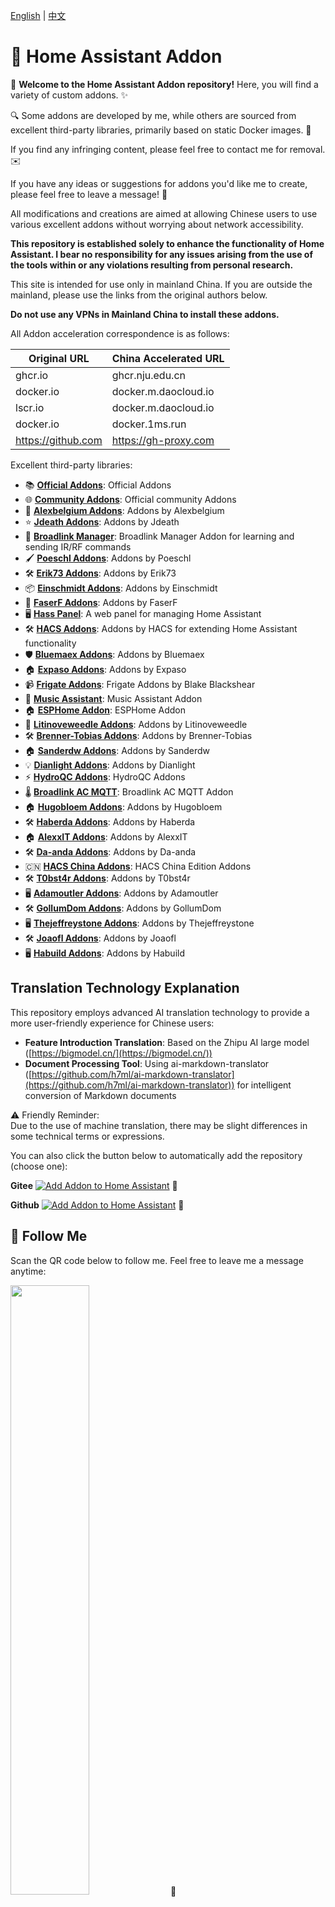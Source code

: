 [English](README_EN.md) | [中文](README.md)

# 🔔 Home Assistant Addon

🌟 **Welcome to the Home Assistant Addon repository!** Here, you will find a variety of custom addons. ✨  

🔍 Some addons are developed by me, while others are sourced from excellent third-party libraries, primarily based on static Docker images. 🐳  

If you find any infringing content, please feel free to contact me for removal. ✉️  

If you have any ideas or suggestions for addons you'd like me to create, please feel free to leave a message! 💬  

All modifications and creations are aimed at allowing Chinese users to use various excellent addons without worrying about network accessibility.  

**This repository is established solely to enhance the functionality of Home Assistant. I bear no responsibility for any issues arising from the use of the tools within or any violations resulting from personal research.**

This site is intended for use only in mainland China. If you are outside the mainland, please use the links from the original authors below.  

**Do not use any VPNs in Mainland China to install these addons.**

All Addon acceleration correspondence is as follows:

| Original URL        | China Accelerated URL     |
|---------------------|-------------------------|
| ghcr.io             | ghcr.nju.edu.cn         |
| docker.io           | docker.m.daocloud.io    |
| lscr.io             | docker.m.daocloud.io    |
| docker.io           | docker.1ms.run          |
| https://github.com  | https://gh-proxy.com     |

Excellent third-party libraries:

- 📚 [**Official Addons**](https://github.com/home-assistant/addons): Official Addons
- 🌐 [**Community Addons**](https://github.com/hassio-addons/repository): Official community Addons
- 🎨 [**Alexbelgium Addons**](https://github.com/alexbelgium/hassio-addons): Addons by Alexbelgium
- ⭐ [**Jdeath Addons**](https://github.com/jdeath/homeassistant-addons): Addons by Jdeath
- 📡 [**Broadlink Manager**](https://github.com/t0mer/broadlinkmanager-docker): Broadlink Manager Addon for learning and sending IR/RF commands
- 🖌️ [**Poeschl Addons**](https://github.com/Poeschl-HomeAssistant-Addons/repository): Addons by Poeschl
- 🛠️ [**Erik73 Addons**](https://github.com/erik73/hassio-addons): Addons by Erik73
- 📦 [**Einschmidt Addons**](https://github.com/einschmidt/hassio-addons): Addons by Einschmidt
- 🚀 [**FaserF Addons**](https://github.com/FaserF/hassio-addons): Addons by FaserF
- 🖥️ [**Hass Panel**](https://github.com/mrtian2016/hass-panel): A web panel for managing Home Assistant
- 🛠️ [**HACS Addons**](https://github.com/hacs/addons): Addons by HACS for extending Home Assistant functionality
- 🛡️ [**Bluemaex Addons**](https://github.com/bluemaex/home-assistant-addons): Addons by Bluemaex
- 🏠 [**Expaso Addons**](https://github.com/expaso/hassos-addons): Addons by Expaso
- 📹 [**Frigate Addons**](https://github.com/blakeblackshear/frigate-hass-addons): Frigate Addons by Blake Blackshear
- 🎵 [**Music Assistant**](https://github.com/music-assistant/home-assistant-addon): Music Assistant Addon
- 🏠 [**ESPHome Addon**](https://github.com/esphome/home-assistant-addon): ESPHome Addon
- 🌿 [**Litinoveweedle Addons**](https://github.com/litinoveweedle/hassio-addons): Addons by Litinoveweedle
- 🛠️ [**Brenner-Tobias Addons**](https://github.com/brenner-tobias/ha-addons): Addons by Brenner-Tobias
- 🏠 [**Sanderdw Addons**](https://github.com/sanderdw/hassio-addons): Addons by Sanderdw
- 💡 [**Dianlight Addons**](https://github.com/dianlight/hassio-addons): Addons by Dianlight
- ⚡ [**HydroQC Addons**](https://gitlab.com/hydroqc/hydroqc-hass-addons/): HydroQC Addons
- 🌡️ [**Broadlink AC MQTT**](https://github.com/Arbuzov/hass-broadlink-ac-mqtt): Broadlink AC MQTT Addon
- 🏠 [**Hugobloem Addons**](https://github.com/hugobloem/homeassistant-addons): Addons by Hugobloem
- 🛠️ [**Haberda Addons**](https://github.com/haberda/hassio_addons): Addons by Haberda
- 🏠 [**AlexxIT Addons**](https://github.com/AlexxIT/hassio-addons): Addons by AlexxIT
- 🛠️ [**Da-anda Addons**](https://github.com/da-anda/hass-io-addons): Addons by Da-anda
- 🇨🇳 [**HACS China Addons**](https://github.com/hacs-china/addons): HACS China Edition Addons
- 🛠️ [**T0bst4r Addons**](https://github.com/t0bst4r/home-assistant-addons): Addons by T0bst4r
- 🖥️ [**Adamoutler Addons**](https://github.com/adamoutler/HassOSConfigurator): Addons by Adamoutler
- 🛠️ [**GollumDom Addons**](https://github.com/GollumDom/addon-repository): Addons by GollumDom
- 🖥️ [**Thejeffreystone Addons**](https://github.com/thejeffreystone/hassio_addons): Addons by Thejeffreystone
- 🛠️ [**Joaofl Addons**](https://github.com/joaofl/hassio-addons): Addons by Joaofl
- 🖥️ [**Habuild Addons**](https://github.com/habuild/hassio-addons): Addons by Habuild



## Translation Technology Explanation

This repository employs advanced AI translation technology to provide a more user-friendly experience for Chinese users:

- **Feature Introduction Translation**: Based on the Zhipu AI large model ([https://bigmodel.cn/](https://bigmodel.cn/))
- **Document Processing Tool**: Using ai-markdown-translator ([https://github.com/h7ml/ai-markdown-translator](https://github.com/h7ml/ai-markdown-translator)) for intelligent conversion of Markdown documents

⚠️ Friendly Reminder:  
Due to the use of machine translation, there may be slight differences in some technical terms or expressions.



You can also click the button below to automatically add the repository (choose one):

**Gitee** [![Add Addon to Home Assistant](https://my.home-assistant.io/badges/supervisor_add_addon_repository.svg)](https://my.home-assistant.io/redirect/supervisor_add_addon_repository/?repository_url=https://gitee.com/desmond_GT/hassio-addons) 🚀

**Github** [![Add Addon to Home Assistant](https://my.home-assistant.io/badges/supervisor_add_addon_repository.svg)](https://my.home-assistant.io/redirect/supervisor_add_addon_repository/?repository_url=https://github.com/Desmond-Dong/hassio-addons) 🚀

## 📱 Follow Me

Scan the QR code below to follow me. Feel free to leave me a message anytime:

<img src="https://gitee.com/desmond_GT/hassio-addons/raw/main/WeChat_QRCode.png" width="50%" /> 📲

Thank you for your support and attention! ❤️

